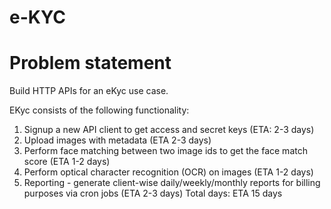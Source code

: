 # e-KYC

# Problem statement

Build HTTP APIs for an eKyc use case.

EKyc consists of the following functionality:

1. Signup a new API client to get access and secret keys (ETA: 2-3 days)
2. Upload images with metadata (ETA 2-3 days)
3. Perform face matching between two image ids to get the face match score (ETA 1-2 days)
4. Perform optical character recognition (OCR) on images (ETA 1-2 days)
5. Reporting - generate client-wise daily/weekly/monthly reports for billing purposes via cron jobs (ETA 2-3 days)
Total days: ETA 15 days